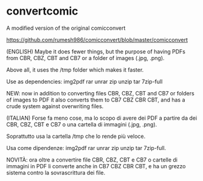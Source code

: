 # convertcomic
A modified version of the original comicconvert

https://github.com/rumesh986/comicconvert/blob/master/comicconvert

(ENGLISH)
Maybe it does fewer things, but the purpose of having PDFs from CBR, CBZ, CBT and CB7 or a folder of images (.jpg, .png).

Above all, it uses the /tmp folder which makes it faster.

Use as dependencies: img2pdf rar unrar zip unzip tar 7zip-full

NEW: now in addition to converting files CBR, CBZ, CBT and CB7 or folders of images to PDF it also converts them to CB7 CBZ CBR CBT, and has a crude system against overwriting files.

(ITALIAN)
Forse fa meno cose, ma lo scopo di avere dei PDF a partire da dei CBR, CBZ, CBT e CB7 o una cartella di immagini (.jpg, .png).

Soprattutto usa la cartella /tmp che lo rende più veloce.

Usa come dipendenze: img2pdf rar unrar zip unzip tar 7zip-full.

NOVITÀ: ora oltre a convertire file CBR, CBZ, CBT e CB7 o cartelle di immagini in PDF li converte anche in CB7 CBZ CBR CBT, e ha un grezzo sistema contro la sovrascrittura dei file.
